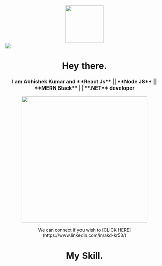       
<div id="topImage" align="center">
      <img src="https://media.giphy.com/media/M9gbBd9nbDrOTu1Mqx/giphy.gif" width:"120" height="120"/>
 </div>  
       <img align="center" src="https://img.shields.io/badge/LinkedIn-blue?logo=linkedin&logoColor=white&style=for-the-badge" />
<h1 align="center"> Hey there. </h1>
<h3 align="center"> I am Abhishek Kumar and **React Js** || **Node JS** || **MERN Stack** || **.NET** developer </h3>
<div id="image" align= "center"> 
 <img src=![GithubImage (1)](https://user-images.githubusercontent.com/76629016/212901247-26ad142b-4476-4663-82c3-9cfabbd3ca8c.gif)  width="400" height="400"/>
</div>
<p align="center">We can connect if you wish to [CLICK HERE](https://www.linkedin.com/in/akd-kr53/)</p>

<h1 align="center">My Skill. </h1> 
<!--
**kr53akd/kr53akd** is a ✨ _special_ ✨ repository because its `README.md` (this file) appears on your GitHub profile.

Here are some ideas to get you started:

- 🔭 I’m currently working on ...
- 🌱 I’m currently learning ...
- 👯 I’m looking to collaborate on ...
- 🤔 I’m looking for help with ...
- 💬 Ask me about ...
- 📫 How to reach me: ...
- 😄 Pronouns: ...
- ⚡ Fun fact: ...
-->
